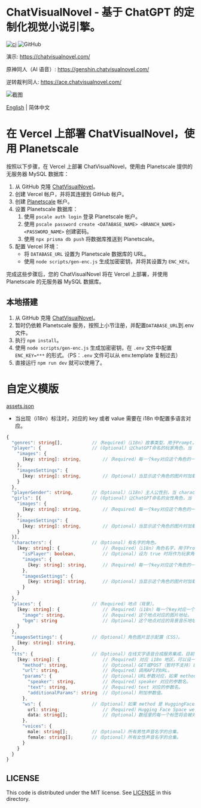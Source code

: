# ChatVisualNovel - 基于 ChatGPT 的定制化视觉小说引擎。

[![ci](https://github.com/prompt-engineering/chat-visual-novel/actions/workflows/ci.yml/badge.svg)](https://github.com/prompt-engineering/chat-visual-novel/actions/workflows/ci.yml)
![GitHub](https://img.shields.io/github/license/prompt-engineering/chat-visual-novel)

演示: https://chatvisualnovel.com/

原神同人（AI 语音）: https://genshin.chatvisualnovel.com/

逆转裁判同人: https://ace.chatvisualnovel.com/

![截图](https://chatvisualnovelassets.s3.us-west-2.amazonaws.com/images/screenshots/Screenshot+2023-03-27+at+10.05.36.png)

[English](./README.md) | 简体中文

# 在 Vercel 上部署 ChatVisualNovel，使用 Planetscale

按照以下步骤，在 Vercel 上部署 ChatVisualNovel，使用由 Planetscale 提供的无服务器 MySQL 数据库：

1.  从 GitHub 克隆 [ChatVisualNovel](https://github.com/prompt-engineering/chat-visual-novel)。
2.  创建 Vercel 帐户，并将其连接到 GitHub 帐户。
3.  创建 [Planetscale](https://app.planetscale.com) 帐户。
4.  设置 Planetscale 数据库：
    1.  使用 `pscale auth login` 登录 Planetscale 帐户。
    2.  使用 `pscale password create <DATABASE_NAME> <BRANCH_NAME> <PASSWORD_NAME>` 创建密码。
    3.  使用 `npx prisma db push` 将数据库推送到 Planetscale。
5.  配置 Vercel 环境：
    - 将 `DATABASE_URL` 设置为 Planetscale 数据库的 URL。
    - 使用 `node scripts/gen-enc.js` 生成加密密钥，并将其设置为 `ENC_KEY`。

完成这些步骤后，您的 ChatVisualNovel 将在 Vercel 上部署，并使用 Planetscale 的无服务器 MySQL 数据库。

## 本地搭建

1. 从 GitHub 克隆 [ChatVisualNovel](https://github.com/prompt-engineering/chat-visual-novel)。
2. 暂时仍依赖 Planetscale 服务，按照上小节注册，并配置`DATABASE_URL`到.env 文件。
3. 执行 `npm install`。
4. 使用 `node scripts/gen-enc.js` 生成加密密钥，在 `.env` 文件中配置 `ENC_KEY=***` 的形式。（PS：`.env` 文件可以从 env.template 复制过去）
5. 直接运行 `npm run dev` 就可以使用了。

# 自定义模版

[assets.json](src/assets/assets.json)

- 当出现（i18n）标注时，对应的 key 或者 value 需要在 i18n 中配置多语言对应。

```typescript
{
  "genres": string[],           //（Required）（i18n）故事类型，用于Prompt。
  "player": {                   // (Optional）让ChatGPT命名的玩家角色，当 characters 中不存在 isPlayer: true 的角色时使用。
    "images": {
      [key: string]: string,        //（Required）每一个key对应这个角色的一个表情，可以是任意数量但必须存在一个 neutral，角色列表中第一位角色的所有可能表情将被使用在 Prompt 中作为可挑选的 mood。value 是这个表情对应的图片地址。
    },
    "imagesSettings": {
      [key: string]: string,        //（Optional）当显示这个角色的图片时加载的CSS，最高优先级。
    }
  },
  "playerGender": string,       //（Optional）（i18n）主人公性别，当 characters 中不存在 isPlayer: true 的角色时用于Prompt。
  "girls": [{                   // (Optional）让ChatGPT命名的女性角色，当 characters 中不存在 isPlayer: false 的角色时使用。
    "images": {
      [key: string]: string,        //（Required）每一个key对应这个角色的一个表情，可以是任意数量但必须存在一个 neutral，角色列表中第一位角色的所有可能表情将被使用在 Prompt 中作为可挑选的 mood。value 是这个表情对应的图片地址。
    },
    "imagesSettings": {
      [key: string]: string,        //（Optional）当显示这个角色的图片时加载的CSS，最高优先级。
    }
  }],
  "characters": {               //（Optional）有名字的角色。
    [key: string]: {                //（Required）（i18n）角色名字，用于Prompt。
      "isPlayer": boolean,          //（Optional）设为 true 时将作为玩家角色，请只设置一个玩家角色。
      "images": {
        [key: string]: string,      //（Required）每一个key对应这个角色的一个表情，可以是任意数量但必须存在一个 neutral，角色列表中第一位角色的所有可能表情将被使用在 Prompt 中作为可挑选的 mood。value 是这个表情对应的图片地址。
      },
      "imagesSettings": {
        [key: string]: string,      //（Optional）当显示这个角色的图片时加载的CSS，最高优先级。
      }
    }
  },
  "places": {                   //（Required）地点（背景）。
    [key: string]: {                //（Required）（i18n）每一个key对应一个地点，可以是任意数量但必须至少存在一个，所有可能的地点将被使用在 Prompt 中作为可挑选的 location。
      "image": string,              //（Required）这个地点对应的图片地址。
      "bgm": string                 //（Optional）这个地点对应的背景音乐地址。
    }
  },
  "imagesSettings": {           //（Optional）角色图片显示配置（CSS）。
    [key: string]: string,
  },
  "tts": {                      //（Optional）在线文字语音合成服务集成，目前仅支持GET。
    [key: string]: {                //（Required) 对应 i18n 地区，可以设一个 default。
      "method": string,             //（Optional）GET或POST（暂时不支持）或HuggingFaceSpace，默认为GET。
      "url": string,                //（Required）调用API的URL。
      "params": {                   //（Optional）URL参数对应，如果 method 为 GET 则必填。
        "speaker": string,          //（Required）speaker 对应的参数名。
        "text": string,             //（Required）text 对应的参数名。
        "additionalParams": string  //（Optional）附加参数值。
      },
      "ws": {                   //（Optional）如果 method 是 HuggingFaceSpace，则为必填项。
        url: string;                //（Required）Hugging Face Space websocket 地址。
        data: string[];             //（Optional）数组里的每一个标签将会被对应的值替换成为一个新数组作为最终数据传给 websocket。
      },
      "voices": {
        male: string[];         //（Optional）所有男性声音名字的合集。
        female: string[];       //（Optional）所有女性声音名字的合集。
      }
    }
  }
}
```

## LICENSE

This code is distributed under the MIT license. See [LICENSE](./LICENSE) in this directory.
